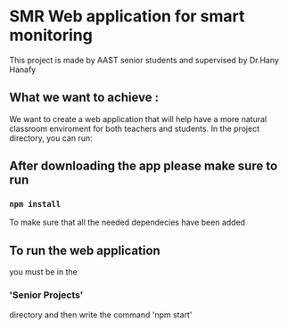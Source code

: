 # SMR Web application for smart monitoring

This project is made by AAST senior students and supervised by
Dr.Hany Hanafy

## What we want to achieve : 
We want to create a web application that will help have a more natural classroom enviroment for both teachers and students.
In the project directory, you can run:


## After downloading the app please make sure to run 
### `npm install`

To make sure that all the needed dependecies have been added

## To run the web application
you must be in the 
### 'Senior Projects'

directory and then write the command 'npm start'
